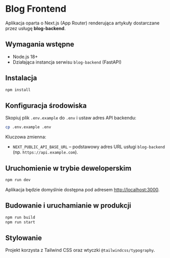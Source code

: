 # Blog Frontend

Aplikacja oparta o Next.js (App Router) renderująca artykuły dostarczane przez usługę **blog-backend**.

## Wymagania wstępne

- Node.js 18+
- Działająca instancja serwisu `blog-backend` (FastAPI)

## Instalacja

```bash
npm install
```

## Konfiguracja środowiska

Skopiuj plik `.env.example` do `.env` i ustaw adres API backendu:

```bash
cp .env.example .env
```

Kluczowa zmienna:

- `NEXT_PUBLIC_API_BASE_URL` – podstawowy adres URL usługi `blog-backend` (np. `https://api.example.com`).

## Uruchomienie w trybie deweloperskim

```bash
npm run dev
```

Aplikacja będzie domyślnie dostępna pod adresem [http://localhost:3000](http://localhost:3000).

## Budowanie i uruchamianie w produkcji

```bash
npm run build
npm run start
```

## Stylowanie

Projekt korzysta z Tailwind CSS oraz wtyczki `@tailwindcss/typography`.
